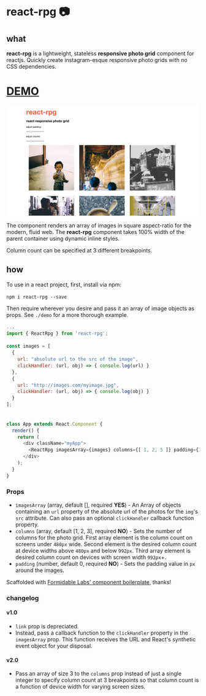 react-rpg :camera:
===========================
## what
**react-rpg** is a lightweight, stateless **responsive photo grid** component for reactjs. Quickly create instagram-esque responsive photo grids with no CSS dependencies.

# [DEMO](http://james-oldfield.github.io/react-rpg)

![react-rpg](./reactPhotoGrid.png)

The component renders an array of images in square aspect-ratio for the modern, fluid web. The **react-rpg** component takes 100% width of the parent container using dynamic inline styles.

Column count can be specified at 3 different breakpoints.

## how

To use in a react project, first, install via npm:

`npm i react-rpg --save`

Then require wherever you desire and pass it an array of image objects as props. See `./demo` for a more thorough example.

```js
...
import { ReactRpg } from 'react-rpg';

const images = [
  {
    url: "absolute url to the src of the image",
    clickHandler: (url, obj) => { console.log(url) }
  },
  {
    url: "http://images.com/myimage.jpg",
    clickHandler: (url, obj) => { console.log(obj) }
  }
];


class App extends React.Component {
  render() {
    return (
      <div className="myApp">
        <ReactRpg imagesArray={images} columns={[ 1, 2, 5 ]} padding={10} />
      </div>
    );
  }
}
```

### Props
- `imagesArray` (array, default [], required **YES**) - An Array of objects containing an `url` property of the absolute url of the photos for the `img`'s `src` attribute. Can also pass an optional `clickHandler` callback function property.
- `columns` (array, default [1, 2, 3], required **NO**) - Sets the number of columns for the photo grid. First array element is the column count on screens under `480px` wide. Second element is the desired column count at device widths above `480px` and below `992px`. Third array element is desired column count on devices with screen width `992px`+.
- `padding` (number, default 0, required **NO**) - Sets the padding value in `px` around the images.

Scaffolded with [Formidable Labs' component boilerplate](https://github.com/FormidableLabs/formidable-react-component-boilerplate), thanks!

### changelog

#### v1.0

- `link` prop is depreciated.
- Instead, pass a callback function to the `clickHandler` property in the `imagesArray` prop. This function receives the URL and React's synthetic event object for your disposal.

#### v2.0

- Pass an array of size 3 to the `columns` prop instead of just a single integer to specify column count at 3 breakpoints so that column count is a function of device width for varying screen sizes.

